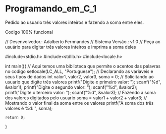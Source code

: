 # Programando_em_C_1
Pedido ao usuario três valores inteiros e fazendo a soma entre eles.

Codigo 100% funcional

// Desenvolvedor.: Adalberto Fernnandes
// Sistema Versão.: v1.0
// Peça ao usuário para digitar três valores inteiros e imprima a soma deles

#include<stdio.h>
#include<stdlib.h>
#include<locale.h>

int main(){
	// Aqui temos uma biblioteca que permite o acentos das palavras no codigo
	setlocale(LC_ALL, "Portuguese");
	// Declarando as variaveis e seus tipos de dados
	int valor1, valor2, valor3, soma = 0;
	// Solicitando ao usuario que digite três valores
	printf("Digite o primeiro valor: ");
	scanf("%d", &valor1);
	printf("Digite o segundo valor: ");
	scanf("%d", &valor2);
	printf("Digite o terceiro valor: ");
	scanf("%d", &valor3);
	// Fazendo a soma dos valores digitados pelo usuario
	soma = valor1 + valor2 + valor3;
	// Mostrando o valor final da soma entre os valores
	printf("A soma dos três valores é %d: ", soma);
	
	return 0;
}
